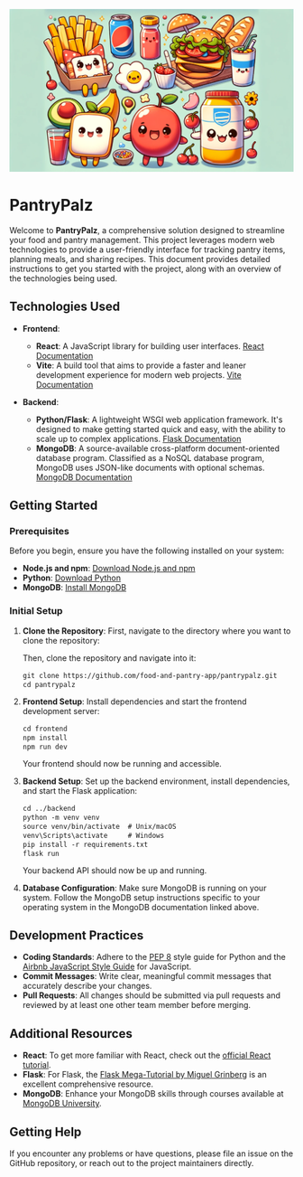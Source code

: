 

<p align="center">
  <img src="pics/pals.png" alt="Pantry Pals">
</p>

# PantryPalz

Welcome to **PantryPalz**, a comprehensive solution designed to streamline your food and pantry management. This project leverages modern web technologies to provide a user-friendly interface for tracking pantry items, planning meals, and sharing recipes. This document provides detailed instructions to get you started with the project, along with an overview of the technologies being used.

## Technologies Used

- **Frontend**:

  - **React**: A JavaScript library for building user interfaces. [React Documentation](https://reactjs.org/docs/getting-started.html)
  - **Vite**: A build tool that aims to provide a faster and leaner development experience for modern web projects. [Vite Documentation](https://vitejs.dev/guide/)
- **Backend**:

  - **Python/Flask**: A lightweight WSGI web application framework. It's designed to make getting started quick and easy, with the ability to scale up to complex applications. [Flask Documentation](https://flask.palletsprojects.com/en/2.0.x/)
  - **MongoDB**: A source-available cross-platform document-oriented database program. Classified as a NoSQL database program, MongoDB uses JSON-like documents with optional schemas. [MongoDB Documentation](https://docs.mongodb.com/)

## Getting Started

### Prerequisites

Before you begin, ensure you have the following installed on your system:

- **Node.js and npm**: [Download Node.js and npm](https://nodejs.org/en/download/)
- **Python**: [Download Python](https://www.python.org/downloads/)
- **MongoDB**: [Install MongoDB](https://docs.mongodb.com/manual/installation/)

### Initial Setup

1. **Clone the Repository**:
   First, navigate to the directory where you want to clone the repository:  

   Then, clone the repository and navigate into it:

   ```
   git clone https://github.com/food-and-pantry-app/pantrypalz.git
   cd pantrypalz
   ```
2. **Frontend Setup**:
   Install dependencies and start the frontend development server:

   ```
   cd frontend
   npm install
   npm run dev
   ```

   Your frontend should now be running and accessible.
3. **Backend Setup**:
   Set up the backend environment, install dependencies, and start the Flask application:

   ```
   cd ../backend
   python -m venv venv
   source venv/bin/activate  # Unix/macOS
   venv\Scripts\activate     # Windows
   pip install -r requirements.txt
   flask run
   ```

   Your backend API should now be up and running.
4. **Database Configuration**:
   Make sure MongoDB is running on your system. Follow the MongoDB setup instructions specific to your operating system in the MongoDB documentation linked above.

## Development Practices

- **Coding Standards**: Adhere to the [PEP 8](https://pep8.org/) style guide for Python and the [Airbnb JavaScript Style Guide](https://airbnb.io/javascript/) for JavaScript.
- **Commit Messages**: Write clear, meaningful commit messages that accurately describe your changes.
- **Pull Requests**: All changes should be submitted via pull requests and reviewed by at least one other team member before merging.

## Additional Resources

- **React**: To get more familiar with React, check out the [official React tutorial](https://reactjs.org/tutorial/tutorial.html).
- **Flask**: For Flask, the [Flask Mega-Tutorial by Miguel Grinberg](https://blog.miguelgrinberg.com/post/the-flask-mega-tutorial-part-i-hello-world) is an excellent comprehensive resource.
- **MongoDB**: Enhance your MongoDB skills through courses available at [MongoDB University](https://university.mongodb.com/).

## Getting Help

If you encounter any problems or have questions, please file an issue on the GitHub repository, or reach out to the project maintainers directly.
